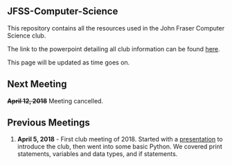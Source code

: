 JFSS-Computer-Science
---
This repository contains all the resources used in the John Fraser Computer Science club. 

The link to the powerpoint detailing all club information can be found [here](https://goo.gl/uJyiEY).

This page will be updated as time goes on.

Next Meeting
---
~~**April 12, 2018**~~ Meeting cancelled.

Previous Meetings
---
1. **April 5, 2018** - First club meeting of 2018. Started with a [presentation](https://goo.gl/uJyiEY) to introduce the club, then went into some basic Python. We covered print statements, variables and data types, and if statements.
